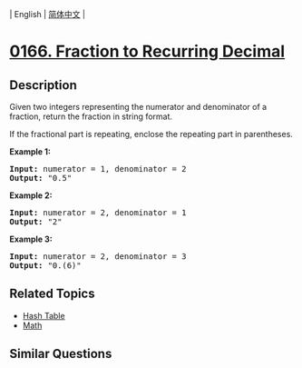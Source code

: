 
| English | [简体中文](README.md) |
# [0166. Fraction to Recurring Decimal](https://leetcode-cn.com/problems/fraction-to-recurring-decimal/)
## Description
<p>Given two integers representing the numerator and denominator of a fraction, return the fraction in string format.</p>

<p>If the fractional part is repeating, enclose the repeating part in parentheses.</p>

<p><strong>Example 1:</strong></p>

<pre>
<strong>Input:</strong> numerator = 1, denominator = 2
<strong>Output:</strong> &quot;0.5&quot;
</pre>

<p><strong>Example 2:</strong></p>

<pre>
<strong>Input:</strong> numerator = 2, denominator = 1
<strong>Output:</strong> &quot;2&quot;</pre>

<p><strong>Example 3:</strong></p>

<pre>
<strong>Input:</strong> numerator = 2, denominator = 3
<strong>Output: </strong>&quot;0.(6)&quot;
</pre>

## Related Topics
- [Hash Table](https://leetcode-cn.com/tag/hash-table)
- [Math](https://leetcode-cn.com/tag/math)
## Similar Questions

